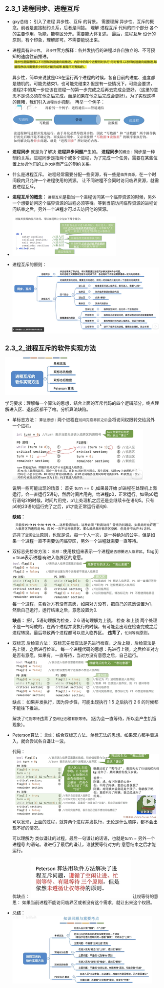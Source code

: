 ## 2.3_1 进程同步、进程互斥

* gxy总结：
  引入了进程 异步性、互斥 的背景。
  需要理解 异步性、互斥的概念。前者是直接制约关系，后者是间接。
  理解 进程互斥 代码的四个部分 各个的主要作用、功能，能够区分开。需要能大体复述。
  最后，进程互斥 设计的原则，有个印象，理解即可。不需要能说出来。

* 进程具有`异步性`。
  `异步性`官方解释：各并发执行的进程以各自独立的、不可预知的速度往前推进。
  ![image-20240519235948403](img/image-20240519235948403.png)

  异步性，简单来说就是OS在运行两个进程的时候，各自目前的进度、速度都是随机的。可能先结束1，也可能先结束2.但是有一些情况下，可能会要求，进程2中的某一步应该在进程一的第一步完成之后再去完成会更好。（这里的意思不是说必须在他之后完成，而是如果在他之后完成会更好）。为了实现这样的目睹，我们引入`进程同步`机制。
  再举一个例子：
  ![image-20240520000343792](img/image-20240520000343792.png)

* **进程同步** 就是为了解决 **进程异步问题**产生的。
  **进程同步**的`概念：`同步是一种制约关系。进程同步是指两个或多个进程，为了完成一个任务，需要在某些位置上`协调`他们的`工作次序`而产生的制约关系。

* 什么是进程互斥。
  进程经常需要分配一些资源，有一些是`临界资源`，在一个时间段内只允许一个进程使用的资源。
  让不同进程不会同时访问临界资源，就需要进程互斥。

* **进程互斥的概念：**
  `进程互斥`是指当一个进程访问某一个临界资源的时候，另外一个想要访问这个临界资源的进程必须等待。等到当前访问临界资源的进程访问结束之后，另外一个进程才可以去访问他的资源。

* <img src="img/image-20240520001118446.png" alt="image-20240520001118446" style="zoom:33%;" />

* 进程互斥的原则：
  ![image-20240520001251123](img/image-20240520001251123.png)







## 2.3_2_进程互斥的软件实现方法

<img src="img/image-20240520112627180.png" alt="image-20240520112627180" style="zoom: 50%;" />

学习要求：理解每一个算法的思想，结合上面的互斥代码的四个逻辑部分，终点理解进入区、退出区都干了啥。分析算法缺陷。



* 单标志方法：
  `算法思想：`两个进程在`访问完临界区之后`会将访问权限转交给另外一个进程。
  <img src="img/image-20240520114547910.png" alt="image-20240520114547910" style="zoom: 50%;" />

  说明一些可能出现的场景：
  首先 turn == 0 ,如果最开始 p1进程在处理机上面运行，会一直运行5语句，然后时间片用完，给进程p0，正常运行。如果p0运行语句2的时候，时间片用完，p1上处理机之后还是会继续卡在语句5。只有p0的23语句运行完了之后，p1才能正常运行语句6.

  **缺陷：**
  ![image-20240520114944697](img/image-20240520114944697.png)
  违背了`空闲让进`原则，也就是说，每一个人一次，是一种绝对的公平，但是如果一个进程一直不需要访问临界区，另外一个进程就需要一直等待。

* 双标志先检查方法：
  `思想：`使用数组来表示一个进程`是否想要进入临界区`。flag[i] = true表示进程i有进入临界区的意愿。
  ![image-20240520115423319](img/image-20240520115423319.png)
  每一个进程，先看对方有没有意愿，如果对方没有，把自己的意愿设置为1，然后自己运行，运行结束之后，意愿设置为0.

  **缺点：**
  把1，5语句理解为检查，2 6 语句理解为上锁。
  检查 和上锁 两个处理不是一气呵成的，在两个进程并发执行的时候，有可能会出现在检查完成之后进程转换。最后导致两个进程都可以进入临界区。
  **违背了**，`忙则等待`原则。

* 双标志 后检查方法：
   双标志先检查法是先进行检查，之后上锁，后检查法是先上锁，之后进行检查。
  每一个进程代码的思想：先进行上锁，之后检查对方是否有意愿，如果有，一直等待，当对方没有意愿之后，自己运行。
  ![image-20240520115927316](img/image-20240520115927316.png)
  缺点：
  如果并发执行，因为异步性，可能出现执行 1 5 之后执行 2 6 的时候都不能往下推进。

  解决了`忙则等待`违背了`空闲让进`和`有限等待`。（因为会一直等待，所以会产生饥饿现象）。

* Peterson算法：
  `思想`：结合双标志方法、单标志法的思想。如果双方都争着进入，就会尝试各自谦让一波。

  代码：
  ![image-20240520120652650](img/image-20240520120652650.png)
  可以发现，上面的过程，就算两个进程并发执行，无论是什么顺序，都不会出现不好的情况。

  可以理解为 类似谦让的过程，最后一句谦让的话语，也就是turn = 另外一个进程号 的语句。谁进行了最后的谦让，谁就要等待对方的 意愿结束之后才能运行。

  优缺点：
  ![image-20240520121353918](img/image-20240520121353918.png)
  让权等待的意思： 如果当前进程不能访问临界区或者没有这个需求，就让出来这个权限。

* 总结：
  <img src="img/image-20240520121443497.png" alt="image-20240520121443497" style="zoom:50%;" />



